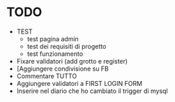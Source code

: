 # TODO
* TEST
    * test pagina admin
    * test dei requisiti di progetto
    * test funzionamento
* Fixare validatori (add grotto e register)
* [Aggiungere condivisione su FB
* Commentare TUTTO
* Aggiungere validatori a FIRST LOGIN FORM
* Inserire nel diario che ho cambiato il trigger di mysql